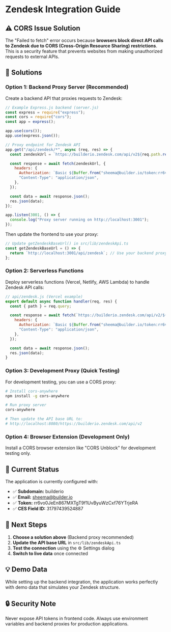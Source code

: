 # Zendesk Integration Guide

## ⚠️ CORS Issue Solution

The "Failed to fetch" error occurs because **browsers block direct API calls to Zendesk due to CORS (Cross-Origin Resource Sharing) restrictions**. This is a security feature that prevents websites from making unauthorized requests to external APIs.

## 🔧 Solutions

### Option 1: Backend Proxy Server (Recommended)

Create a backend API that proxies requests to Zendesk:

```javascript
// Example Express.js backend (server.js)
const express = require("express");
const cors = require("cors");
const app = express();

app.use(cors());
app.use(express.json());

// Proxy endpoint for Zendesk API
app.get("/api/zendesk/*", async (req, res) => {
  const zendeskUrl = `https://builderio.zendesk.com/api/v2${req.path.replace("/api/zendesk", "")}`;

  const response = await fetch(zendeskUrl, {
    headers: {
      Authorization: `Basic ${Buffer.from("sheema@builder.io/token:rr6vo0JeEn867MXTgT9f1UvByuWzCxf76YTrjeRA").toString("base64")}`,
      "Content-Type": "application/json",
    },
  });

  const data = await response.json();
  res.json(data);
});

app.listen(3001, () => {
  console.log("Proxy server running on http://localhost:3001");
});
```

Then update the frontend to use your proxy:

```typescript
// Update getZendeskBaseUrl() in src/lib/zendeskApi.ts
const getZendeskBaseUrl = () => {
  return `http://localhost:3001/api/zendesk`; // Use your backend proxy
};
```

### Option 2: Serverless Functions

Deploy serverless functions (Vercel, Netlify, AWS Lambda) to handle Zendesk API calls:

```javascript
// api/zendesk.js (Vercel example)
export default async function handler(req, res) {
  const { path } = req.query;

  const response = await fetch(`https://builderio.zendesk.com/api/v2/${path}`, {
    headers: {
      Authorization: `Basic ${Buffer.from("sheema@builder.io/token:rr6vo0JeEn867MXTgT9f1UvByuWzCxf76YTrjeRA").toString("base64")}`,
      "Content-Type": "application/json",
    },
  });

  const data = await response.json();
  res.json(data);
}
```

### Option 3: Development Proxy (Quick Testing)

For development testing, you can use a CORS proxy:

```bash
# Install cors-anywhere
npm install -g cors-anywhere

# Run proxy server
cors-anywhere

# Then update the API base URL to:
# http://localhost:8080/https://builderio.zendesk.com/api/v2
```

### Option 4: Browser Extension (Development Only)

Install a CORS browser extension like "CORS Unblock" for development testing only.

## 🎯 Current Status

The application is currently configured with:

- ✅ **Subdomain:** builderio
- ✅ **Email:** sheema@builder.io
- ✅ **Token:** rr6vo0JeEn867MXTgT9f1UvByuWzCxf76YTrjeRA
- ✅ **CES Field ID:** 31797439524887

## 🚀 Next Steps

1. **Choose a solution above** (Backend proxy recommended)
2. **Update the API base URL** in `src/lib/zendeskApi.ts`
3. **Test the connection** using the ⚙️ Settings dialog
4. **Switch to live data** once connected

## 💡 Demo Data

While setting up the backend integration, the application works perfectly with demo data that simulates your Zendesk structure.

## 🔒 Security Note

Never expose API tokens in frontend code. Always use environment variables and backend proxies for production applications.

